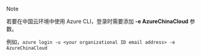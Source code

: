 > [!NOTE]
> 若要在中国云环境中使用 Azure CLI，登录时需要添加 **-e AzureChinaCloud** 参数。
>
>例如，`azure login -u <your organizational ID email address> -e AzureChinaCloud`